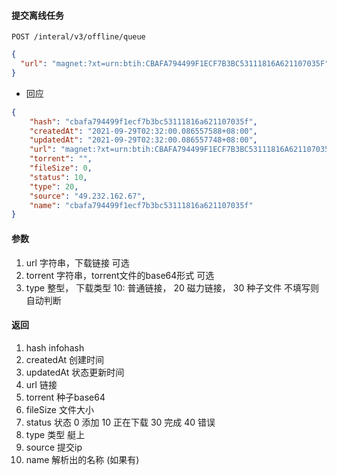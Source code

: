#### 提交离线任务


```POST /interal/v3/offline/queue```

```json
{
  "url": "magnet:?xt=urn:btih:CBAFA794499F1ECF7B3BC53111816A621107035F"
}
```

* 回应

```json
{
    "hash": "cbafa794499f1ecf7b3bc53111816a621107035f",
    "createdAt": "2021-09-29T02:32:00.086557588+08:00",
    "updatedAt": "2021-09-29T02:32:00.086557748+08:00",
    "url": "magnet:?xt=urn:btih:CBAFA794499F1ECF7B3BC53111816A621107035F",
    "torrent": "",
    "fileSize": 0,
    "status": 10,
    "type": 20,
    "source": "49.232.162.67",
    "name": "cbafa794499f1ecf7b3bc53111816a621107035f"
}
```

#### 参数

1. url 字符串，下载链接 可选
2. torrent 字符串，torrent文件的base64形式 可选
3. type 整型， 下载类型 10: 普通链接， 20 磁力链接， 30 种子文件 不填写则自动判断


#### 返回

1. hash infohash
2. createdAt 创建时间
3. updatedAt 状态更新时间
4. url 链接
5. torrent 种子base64
6. fileSize 文件大小
7. status 状态 0 添加 10 正在下载 30 完成 40 错误
8. type 类型 艇上
9. source 提交ip
10. name 解析出的名称 (如果有)
